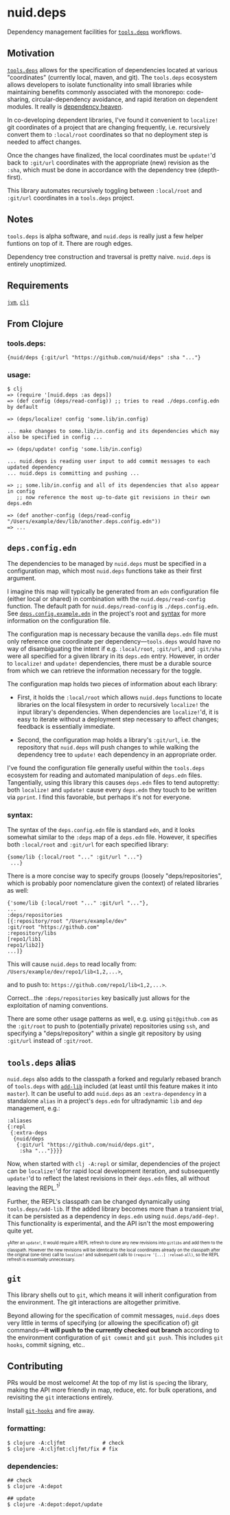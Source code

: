# nuid.deps

Dependency management facilities for [`tools.deps`](https://clojure.org/guides/deps_and_cli) workflows.

## Motivation

[`tools.deps`](https://clojure.org/guides/deps_and_cli) allows for the specification of dependencies located at various "coordinates" (currently local, maven, and git). The `tools.deps` ecosystem allows developers to isolate functionality into small libraries while maintaining benefits commonly associated with the monorepo: code-sharing, circular-dependency avoidance, and rapid iteration on dependent modules. It really is [dependency heaven](https://www.youtube.com/watch?v=sStlTye-Kjk).

In co-developing dependent libraries, I've found it convenient to `localize!` git coordinates of a project that are changing frequently, i.e. recursively convert them to `:local/root` coordinates so that no deployment step is needed to affect changes.

Once the changes have finalized, the local coordinates must be `update!`'d back to `:git/url` coordinates with the appropriate (new) revision as the `:sha`, which must be done in accordance with the dependency tree (depth-first).

This library automates recursively toggling between `:local/root` and `:git/url` coordinates in a `tools.deps` project.

## Notes

`tools.deps` is alpha software, and `nuid.deps` is really just a few helper funtions on top of it. There are rough edges.

Dependency tree construction and traversal is pretty naive. `nuid.deps` is entirely unoptimized.

## Requirements

[`jvm`](https://www.java.com/en/download/), [`clj`](https://clojure.org/guides/getting_started)

## From Clojure

### tools.deps:

`{nuid/deps {:git/url "https://github.com/nuid/deps" :sha "..."}`

### usage:

```
$ clj
=> (require '[nuid.deps :as deps])
=> (def config (deps/read-config)) ;; tries to read ./deps.config.edn by default

=> (deps/localize! config 'some.lib/in.config)

... make changes to some.lib/in.config and its dependencies which may also be specified in config ...

=> (deps/update! config 'some.lib/in.config)

... nuid.deps is reading user input to add commit messages to each updated dependency
... nuid.deps is committing and pushing ...

=> ;; some.lib/in.config and all of its dependencies that also appear in config
   ;; now reference the most up-to-date git revisions in their own deps.edn

=> (def another-config (deps/read-config "/Users/example/dev/lib/another.deps.config.edn"))
=> ...
```

## `deps.config.edn`

The dependencies to be managed by `nuid.deps` must be specified in a configuration map, which most `nuid.deps` functions take as their first argument.

I imagine this map will typically be generated from an `edn` configuration file (either local or shared) in combination with the `nuid.deps/read-config` function. The default path for `nuid.deps/read-config` is `./deps.config.edn`. See [`deps.config.example.edn`](https://github.com/NuID/deps/blob/master/deps.config.example.edn) in the project's root and [syntax](#syntax) for more information on the configuration file.

The configuration map is necessary because the vanilla `deps.edn` file must only reference one coordinate per dependency—`tools.deps` would have no way of disambiguating the intent if e.g. `:local/root`, `:git/url`, and `:git/sha` were all specified for a given library in its `deps.edn` entry. However, in order to `localize!` and `update!` dependencies, there must be a durable source from which we can retrieve the information necessary for the toggle.

The configuration map holds two pieces of information about each library:

* First, it holds the `:local/root` which allows `nuid.deps` functions to locate libraries on the local filesystem in order to recursively `localize!` the input library's dependencies. When dependencies are `localize!`'d, it is easy to iterate without a deployment step necessary to affect changes; feedback is essentially immediate.

* Second, the configuration map holds a library's `:git/url`, i.e. the repository that `nuid.deps` will push changes to while walking the dependency tree to `update!` each dependency in an appropriate order.

I've found the configuration file generally useful within the `tools.deps` ecosystem for reading and automated manipulation of `deps.edn` files. Tangentially, using this library this causes `deps.edn` files to tend autopretty: both `localize!` and `update!` cause every `deps.edn` they touch to be written via `pprint`. I find this favorable, but perhaps it's not for everyone.

### syntax:

The syntax of the `deps.config.edn` file is standard `edn`, and it looks somewhat similar to the `:deps` map of a  `deps.edn` file. However, it specifies both `:local/root` and `:git/url` for each specified library:

```
{some/lib {:local/root "..." :git/url "..."}
 ...}
```

There is a more concise way to specify groups (loosely "deps/repositories", which is probably poor nomenclature given the context) of related libraries as well:

```
{'some/lib {:local/root "..." :git/url "..."},
...
:deps/repositories
[{:repository/root "/Users/example/dev"
:git/root "https://github.com"
:repository/libs
[repo1/lib1
repo1/lib2]}
...]}
```

This will cause `nuid.deps` to read locally from: `/Users/example/dev/repo1/lib<1,2,...>`,

and to push to: `https://github.com/repo1/lib<1,2,...>`.

Correct...the `:deps/repositories` key basically just allows for the exploitation of naming conventions.

There are some other usage patterns as well, e.g. using `git@github.com` as the `:git/root` to push to (potentially private) repositories using `ssh`, and specifying a "deps/repository" within a single git repository by using `:git/url` instead of `:git/root`.

## `tools.deps` alias

`nuid.deps` also adds to the classpath a forked and regularly rebased branch of `tools.deps` with [`add-lib`](http://insideclojure.org/2018/05/04/add-lib/) included (at least until this feature makes it into `master`). It can be useful to add `nuid.deps` as an `:extra-dependency` in a standalone `alias` in a project's `deps.edn` for ultradynamic `lib` and `dep` management, e.g.:

```
:aliases
{:repl
 {:extra-deps
  {nuid/deps
   {:git/url "https://github.com/nuid/deps.git",
    :sha "..."}}}}
```

Now, when started with `clj -A:repl` or similar, dependencies of the project can be `localize!`'d for rapid local development iteration, and subsequently `update!`'d to reflect the latest revisions in their `deps.edn` files, all without leaving the REPL.<sup>1<sup>]

Further, the REPL's classpath can be changed dynamically using `tools.deps/add-lib`. If the added library becomes more than a transient trial, it can be persisted as a dependency in `deps.edn` using `nuid.deps/add-dep!`. This functionality is experimental, and the API isn't the most empowering quite yet.

<sup>1<sup>After an `update!`, it would require a REPL refresh to clone any new revisions into `gitlibs` and add them to the classpath. However the new revisions will be identical to the local coordinates already on the classpath after the original (one-time) call to  `localize!` and subsequent calls to `(require '[...] :reload-all)`, so the REPL refresh is essentially unnecessary.

## `git`

This library shells out to `git`, which means it will inherit configuration from the environment. The git interactions are altogether primitive.

Beyond allowing for the specification of commit messages, `nuid.deps` does very little in terms of specifying (or allowing the specification of) git commands—**it will push to the currently checked out branch** according to the environment configuration of `git commit` and `git push`. This includes `git hooks`, commit signing, etc..

## Contributing

PRs would be most welcome! At the top of my list is `spec`ing the library, making the API more friendly in map, reduce, etc. for bulk operations, and revisiting the `git` interactions entirely.

Install [`git-hooks`](https://github.com/icefox/git-hooks) and fire away.

### formatting:

```
$ clojure -A:cljfmt            # check
$ clojure -A:cljfmt:cljfmt/fix # fix
```

### dependencies:

```
## check
$ clojure -A:depot

## update
$ clojure -A:depot:depot/update
```
